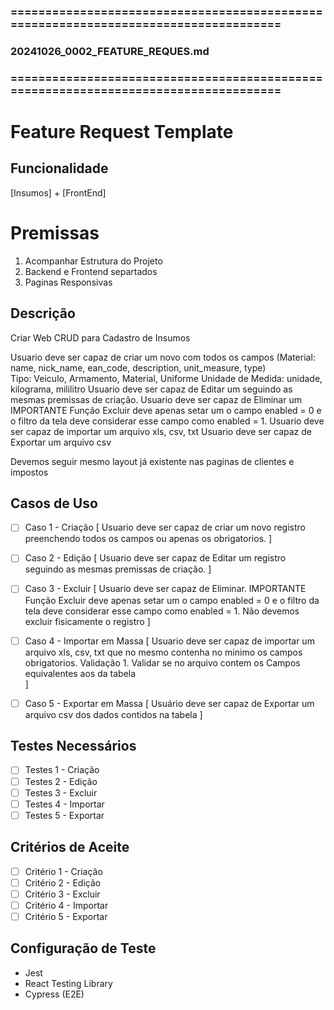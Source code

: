 ### ====================================================================================
### 20241026_0002_FEATURE_REQUES.md
### ====================================================================================

# Feature Request Template

## Funcionalidade
[Insumos] + [FrontEnd]

# Premissas
  1. Acompanhar Estrutura do Projeto
  2. Backend e Frontend separtados
  3. Paginas Responsivas

## Descrição
Criar Web CRUD para Cadastro de Insumos

Usuario deve ser capaz de criar um novo com todos os campos
	(Material: name, nick_name, ean_code, description, unit_measure, type)  
	Tipo: Veiculo, Armamento, Material, Uniforme
	Unidade de Medida: unidade, kilograma, mililitro
Usuario deve ser capaz de Editar um seguindo as mesmas premissas de criação.
Usuario deve ser capaz de Eliminar um IMPORTANTE Função Excluir deve apenas setar um o campo enabled = 0 e o filtro da tela deve considerar esse campo como enabled = 1.
Usuario deve ser capaz de importar um arquivo xls, csv, txt
Usuario deve ser capaz de Exportar um arquivo csv

Devemos seguir mesmo layout já existente nas paginas de clientes e impostos

## Casos de Uso
- [ ] Caso 1 - Criação
    [
      Usuario deve ser capaz de criar um novo registro preenchendo todos os campos 
      ou apenas os obrigatorios.
    ]

- [ ] Caso 2 - Edição
    [
      Usuario deve ser capaz de Editar um registro seguindo as mesmas premissas de criação.
    ]

- [ ] Caso 3 - Excluir
    [
      Usuario deve ser capaz de Eliminar. 
      IMPORTANTE Função Excluir deve apenas setar um o campo enabled = 0 e o filtro da tela deve considerar esse campo como enabled = 1.
      Não devemos excluir fisicamente o registro
    ]

- [ ] Caso 4 - Importar em Massa
    [
      Usuario deve ser capaz de importar um arquivo xls, csv, txt que no mesmo contenha no minimo os campos obrigatorios. 
      Validação
      1. Validar se no arquivo contem os Campos equivalentes aos da tabela      
    ]

- [ ] Caso 5 - Exportar em Massa
    [
      Usuário deve ser capaz de Exportar um arquivo csv dos dados contidos na tabela
    ]

## Testes Necessários
- [ ] Testes 1 - Criação
- [ ] Testes 2 - Edição
- [ ] Testes 3 - Excluir
- [ ] Testes 4 - Importar
- [ ] Testes 5 - Exportar

## Critérios de Aceite
- [ ] Critério 1 - Criação
- [ ] Critério 2 - Edição
- [ ] Critério 3 - Excluir
- [ ] Critério 4 - Importar
- [ ] Critério 5 - Exportar

## Configuração de Teste
- Jest
- React Testing Library
- Cypress (E2E)